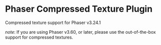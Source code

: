 Phaser Compressed Texture Plugin
================================
Compressed texture support for Phaser v3.24.1

*note*: If you are using Phaser v3.60, or later, please use the out-of-the-box support for compressed textures.